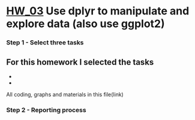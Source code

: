 # [HW_03](http://stat545.com/hw03_dplyr-and-more-ggplot2.html) Use dplyr to manipulate and explore data (also use ggplot2)

### Step 1 - Select three tasks
For this homework I selected the tasks
- 
- 
- 
All coding, graphs and materials in this file(link)

### Step 2 - Reporting process


